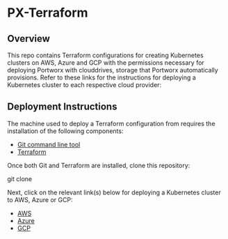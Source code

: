 # PX-Terraform

## Overview

This repo contains Terraform configurations for creating Kubernetes clusters on AWS, Azure and GCP with the permissions necessary for deploying Portworx with clouddrives, storage that Portworx automatically provisions. Refer to these links for the instructions for deploying a Kubernetes cluster to each respective cloud provider:

## Deployment Instructions

The machine used to deploy a Terraform configuration from requires the installation of the following components:

- [Git command line tool](https://git-scm.com/book/en/v2/Getting-Started-Installing-Git)
- [Terraform](https://www.terraform.io/downloads)

Once both Git and Terraform are installed, clone this repository:

git clone 

Next, click on the relevant link(s) below for deploying a Kubernetes cluster to AWS, Azure or GCP:

- [AWS](https://github.com/chrisadkin/PX-Terraform/blob/main/AWS/README.md)
- [Azure](https://github.com/chrisadkin/PX-Terraform/blob/main/AKS/README.md)
- [GCP](https://github.com/chrisadkin/PX-Terraform/blob/main/GKE/README.md)
